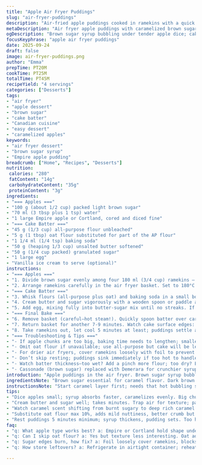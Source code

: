 ```yaml
---
title: "Apple Air Fryer Puddings"
slug: "air-fryer-puddings"
description: "Air-fried apple puddings cooked in ramekins with a quick brown sugar syrup base, topped with a tender cake batter. The process uses Empire or Cortland apples diced small, lightly caramelized before applying a soft cake mix. The air fryer speeds up caramelization and baking simultaneously while maintaining moisture. Finished with warm puddings resting briefly, ideal with vanilla ice cream. Bicarbonate soda added for leavening. Butter creamed into sugar, eggs incorporated for richness. Substituted 10% flour with oat flour for a subtle nuttiness. Water in syrup adjusted slightly. Timing varied to catch that golden crust without drying. A rustic dessert needing attention to caramel scent and cake spring."
metaDescription: "Air fryer apple puddings with caramelized brown sugar syrup, tender cake batter topping, baked fast maintaining moisture. Empire or Cortland apples key here."
ogDescription: "Brown sugar syrup bubbling under tender apple dice; cake batter poured on top then air fried to golden with moist crumb. Watch caramel scent and cake spring."
focusKeyphrase: "apple air fryer puddings"
date: 2025-09-24
draft: false
image: air-fryer-puddings.png
author: "Emma"
prepTime: PT20M
cookTime: PT25M
totalTime: PT45M
recipeYield: "4 servings"
categories: ["Desserts"]
tags:
- "air fryer"
- "apple dessert"
- "brown sugar"
- "cake batter"
- "Canadian cuisine"
- "easy dessert"
- "caramelized apples"
keywords:
- "air fryer dessert"
- "brown sugar syrup"
- "Empire apple pudding"
breadcrumb: ["Home", "Recipes", "Desserts"]
nutrition: 
 calories: "280"
 fatContent: "14g"
 carbohydrateContent: "35g"
 proteinContent: "3g"
ingredients:
- "=== Apples ==="
- "100 g (about 1/2 cup) packed light brown sugar"
- "70 ml (3 tbsp plus 1 tsp) water"
- "1 large Empire apple or Cortland, cored and diced fine"
- "=== Cake Batter ==="
- "45 g (1/3 cup) all-purpose flour unbleached"
- "5 g (1 tbsp) oat flour substituted for part of the AP flour"
- "1 1/4 ml (1/4 tsp) baking soda"
- "50 g (heaping 1/3 cup) unsalted butter softened"
- "50 g (1/4 cup packed) granulated sugar"
- "1 large egg"
- "Vanilla ice cream to serve (optional)"
instructions:
- "=== Apples ==="
- "1. Divide brown sugar evenly among four 180 ml (3/4 cup) ramekins — about 25 ml (1 1/2 tbsp) each. Pour 15 ml (1 tbsp) water per ramekin over sugar, followed by equal portions of diced apples. Size matters here; smaller dice means syrup absorbs faster and caramelizes evenly under heat."
- "2. Arrange ramekins carefully in the air fryer basket. Set to 180°C (350°F) for 9-10 minutes. Watch the edges of the sugar dissolve and bubble intensely. The aroma shifts from sugary to a deep caramel—signal to check texture. Apple should start to soften but not fall apart."
- "=== Cake Batter ==="
- "3. Whisk flours (all-purpose plus oat) and baking soda in a small bowl; oat flour adds a mild earthiness and better crumb. Set aside."
- "4. Cream butter and sugar vigorously with a wooden spoon or paddle attachment for about 2 minutes until pale and fluffy. Scrape down the sides often. Important to trap air for texture."
- "5. Add egg, mixing fully into butter-sugar mix until no streaks. If mixture splits slightly, a quick whisk retrieves it. Blend flour mix in gently with a spatula; avoid overmixing to keep batter tender."
- "=== Final Bake ==="
- "6. Remove basket (careful—hot steam!). Quickly spoon batter over caramelized apples and syrup in each ramekin, covering fruit completely but no overflow. The syrup’s hot and might bubble up."
- "7. Return basket for another 7-9 minutes. Watch cake surface edges: should be golden, firm but springy to touch. A toothpick should come out with a few moist crumbs, never wet batter. If too wet, give a minute more."
- "8. Take ramekins out, let cool 5 minutes at least; puddings settle and syrup thickens. Use a knife to loosen edges if sticking. Serve warm, spoon topped with a scoop of creamy vanilla ice cream for contrast with caramel and tart fruit. Great tweak: swap vanilla ice cream with cinnamon-spiked whipped cream."
- "=== Troubleshooting & Tips ==="
- "- If apple chunks are too big, baking time needs to lengthen; smaller dices always safer here."
- "- Omit oat flour if unavailable; use all-purpose but cake will be less textured."
- "- For drier air fryers, cover ramekins loosely with foil to prevent burning sugar edges, but check often."
- "- Don’t skip resting; puddings sink immediately if too hot to handle."
- "- Watch batter thickness—too wet? Add a pinch more flour; too dry? Extra egg or a splash milk mixed in."
- "- Cassonade (brown sugar) replaced with Demerara for crunchier syrup variation."
introduction: "Apple puddings in the air fryer. Brown sugar syrup bubbling and caramelizing beneath tender apple dice. Cake batter whipped light and poured atop—rises gently in the hot circulating air. Sweet, buttery aromas fill the kitchen; edges crisp just enough. I learned to watch for that syrup bubble, not just time. Noticed old recipes dry out the cake or undercook apples. Switched 10% flour to oat for subtle texture change—worth it. Sometimes vanilla ice cream, sometimes cinnamon whipped cream; both contrast the rich caramel notes. Timing's a dance—too little leaves raw batter; too long, dry rubber. Ramekins ideal size so edges cook evenly. Air fryer speeds caramel; skip oven roasting apples. Nice and rustic, no fuss."
ingredientsNote: "Brown sugar essential for caramel flavor. Dark brown or Demerara works but adjust water slightly to avoid crystallization. Empire or Cortland apples hold shape; Granny Smith can be too tart and mushy if overcooked. Dicing size matters—smaller speeds syrup absorption. Butter must be softened, not melted—cream properly for aeration. Oat flour small addition optional but adds nuttiness and texture. Baking soda reacts with acid in apples, causes better rise and browning. Egg for structure, sugar for sweetness and tenderness. Vanilla ice cream optional but I find it cuts richness beautifully. Water quantity slightly increased here from original to aid syrup dissolve given variations in sugar humidity. Watch for too much liquid pooling—points to uneven cook or too coarse apples."
instructionsNote: "Start caramel layer first; needs that hot bubbling sugar to coat apple properly. The smell is your indicator—deep, not burnt. Air fryer basket must fit ramekins with spacing for air to circulate. Cover ramekins loosely with foil if edges brown too fast. Butter-sugar creaming takes time—gives lightness; skip and cake may dense. Mixing egg in gradually avoids curdling batter. Incorporate flour mix gently; overmix encourages toughness. Spreading batter right away on hot apple syrup locks moisture in, creates gooey center. Bake until toothpick shows moist crumbs, unfinished batter ruins texture. Resting lets sugar thicken, pudding fully set; don’t rush. Serve warm not hot or ice cream melts too fast. Skilled cooks watch color and scent cues more than time. Backup: if air fryer underperforms, finish puddings briefly under broiler watching carefully."
tips:
- "Dice apples small; syrup absorbs faster, caramelizes evenly. Big chunks need longer baking, risk mushiness or uneven cook. Watch sugar bubbling, edges dissolve bubbling intensely means heat’s right. If edges brown quick, cover ramekins loosely but keep watch, foil dulls crisping sometimes."
- "Cream butter and sugar well; takes minutes. Trap air for texture; pale pale color tells you it’s done. Don’t rush or mix cold butter, lumps kill aeration. Add egg fully incorporated; if it splits whisk quick or add tiny splash cold milk. Flour gently folded keeps crumb tender, overmix makes tough cake."
- "Watch caramel scent shifting from burnt sugary to deep rich caramel. That’s your cue for cake batter; pour hot to lock moisture, gooey center forms. Don’t spill syrup or overflow, bubbles will dance, hot steam released when basket removed. Timing changes with apple size, air fryer brand—test toothpick for moist crumbs, not wet batter."
- "Substitute oat flour max 10%, adds mild nuttiness, better crumb but not to push further or batter collapses. If no oat flour, just all-purpose plain. Baking soda interacts with apples’ acid, helps rise and caramelize crust faster. Water in syrup slightly adjusted from original, helps avoid crystallization depending on sugar humidity."
- "Rest puddings 5 minutes minimum; syrup thickens, pudding sets. Too hot and they sink immediately. Use knife to loosen edges if stuck. Serve warm; vanilla ice cream optional but helps cut rich caramel notes. Swap with cinnamon-whipped cream for spice contrast. Air fryer varies—if underperforming, finish under broiler but watch closely."
faq:
- "q: What apple type works best? a: Empire or Cortland hold shape under heat; Granny Smith can get mushy or overly tart if baked too long. Size matters. Smaller dices help syrup soak fast, caramelize even. Tested bigger chunks, times stretched; not advised."
- "q: Can I skip oat flour? a: Yes but texture less interesting. Oat adds earthiness, crumb more tender, subtle nuttiness. Use all-purpose only, batter stiffer, dryer. Sometimes no difference noticed, depends on freshness of all-purpose."
- "q: Sugar edges burn, how fix? a: Foil loosely cover ramekins, blocks direct heat burning edges. But too tight foil stops caramelization. Watch time closely. Adjust water in syrup slightly more if sugar seems dry or crystallizing."
- "q: How store leftovers? a: Refrigerate in airtight container; reheat gently to avoid drying. Microwave short bursts or warm in air fryer low temp. Can freeze but cake texture suffers. Best eaten same day; syrup thickens overnight, changes mouthfeel."

---
```

